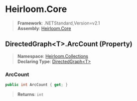 # Heirloom.Core

> **Framework**: .NETStandard,Version=v2.1  
> **Assembly**: [Heirloom.Core][0]

## DirectedGraph\<T>.ArcCount (Property)

> **Namespace**: [Heirloom.Collections][0]  
> **Declaring Type**: [DirectedGraph\<T>][1]

### ArcCount

```cs
public int ArcCount { get; }
```

> **Returns**: `int`

[0]: ../../../Heirloom.Core.md
[1]: ../DirectedGraph[T].md
